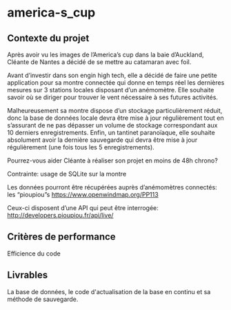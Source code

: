 # america-s_cup

## Contexte du projet

Après avoir vu les images de l’America’s cup dans la baie d’Auckland, Cléante de Nantes a décidé de se mettre au catamaran avec foil.

Avant d’investir dans son engin high tech, elle a décidé de faire une petite application pour sa montre connectée qui donne en temps réel les dernières mesures sur 3 stations locales disposant d’un anémomètre. Elle souhaite savoir où se diriger pour trouver le vent nécessaire à ses futures activités.

Malheureusement sa montre dispose d’un stockage particulièrement réduit, donc la base de données locale devra être mise à jour régulièrement tout en s’assurant de ne pas dépasser un volume de stockage correspondant aux 10 derniers enregistrements. Enfin, un tantinet paranoïaque, elle souhaite absolument avoir la dernière sauvegarde qui devra être mise à jour régulièrement (une fois tous les 5 enregistrements).

Pourrez-vous aider Cléante à réaliser son projet en moins de 48h chrono?

Contrainte: usage de SQLite sur la montre

Les données pourront être récupérées auprès d’anémomètres connectés: les “pioupiou”s https://www.openwindmap.org/PP113

Ceux-ci disposent d’une API qui peut être interrogée: http://developers.pioupiou.fr/api/live/

## Critères de performance

Efficience du code

## Livrables

La base de données, le code d'actualisation de la base en continu et sa méthode de sauvegarde.